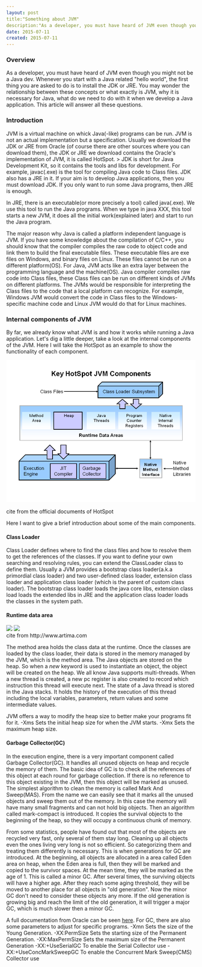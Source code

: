 ```yaml
---
layout: post
title:"Something about JVM"
description:"As a developer, you must have heard of JVM even though you might not be a Java dev. Whenever you start with a Java related "hello world", the first thing you are asked to do is to install the JDK or JRE. You may wonder the relationship between these concepts or what exactly is JVM, why it is necessary for Java, what do we need to do with it when we develop a Java application. This article will answer all these questions."
date: 2015-07-11
created: 2015-07-11
---
```

<h3>Overview</h3>
As a developer, you must have heard of JVM even though you might not be a Java dev. Whenever you start with a Java related "hello world", the first thing you are asked to do is to install the JDK or JRE. You may wonder the relationship between these concepts or what exactly is JVM, why it is necessary for Java, what do we need to do with it when we develop a Java application. This article will answer all these questions.

<h3>Introduction</h3>
JVM is a virtual machine on whick Java(-like) programs can be run. JVM is not an actual implementation but a specification. Usually we download the JDK or JRE from Oracle (of course there are other sources where you can download them), the JDK or JRE we download contains the Oracle's implementation of JVM, it is called HotSpot.
> JDK is short for Java Development Kit, so it contains the tools and libs for development. For example, javac(.exe) is the tool for compiling Java code to Class files. JDK also has a JRE in it. If your aim is to develop Java applications, then you must download JDK. If you only want to run some Java programs, then JRE is enough. 

In JRE, there is an executable(or more precisely a tool) called java(.exe). We use this tool to run the Java programs. When we type in java XXX, this tool starts a new JVM, it does all the initial work(explained later) and start to run the Java program.

The major reason why Java is called a platform independent language is JVM. If you have some knowledge about the compilation of C/C++, you should know that the compiler compiles the raw code to object code and link them to build the final executable files. These executable files are exe files on Windows, and binary files on Linux. These files cannot be run on a different platform(OS). For Java, JVM acts like an extra layer between the programming language and the machine(OS). Java compiler compiles raw code into Class files, these Class files can be run on different kinds of JVMs on different platforms. The JVMs would be responsible for interpreting the Class files to the code that a local platform can recognize. For example, Windows JVM would convert the code in Class files to the Windows-specific machine code and Linux JVM would do that for Linux machines.

<h3>Internal components of JVM</h3>
By far, we already know what JVM is and how it works while running a Java application. Let's dig a little deeper, take a look at the internal components of the JVM. Here I will take the HotSpot as an example to show the functionality of each component.
 
<img src="/images/jvm.png"></img>
<figcaption>cite from the official documents of HotSpot</figcaption>

Here I want to give a brief introduction about some of the main components.

<h4>Class Loader</h4>
Class Loader defines where to find the class files and how to resolve them to get the references of the classes. If you want to define your own searching and resolving rules, you can extend the ClassLoader class to define them. Usually a JVM provides a bootstrap class loader(a.k.a primordial class loader) and two user-defined class loader, extension class loader and application class loader (which is the parent of custom class loader). The bootstrap class loader loads the java core libs, extension class load loads the extended libs in JRE and the application class loader loads the classes in the system path.



<h4>Runtime data area</h4>
<img src="/images/jvm-1.png"></img>
<img src="/images/jvm-2.png"></img>
<figcaption>cite from http://www.artima.com</figcaption>

The method area holds the class data at the runtime. Once the classes are loaded by the class loader, their data is stored in the memory managed by the JVM, which is the method area. 
The Java objects are stored on the heap. So when a <i>new</i> keyword is used to instantiate an object, the object will be created on the heap.
We all know Java supports multi-threads. When a new thread is created, a new pc register is also created to record which instruction this thread will execute next.
The state of a Java thread is stored in the Java stacks. It holds the history of the execution of this thread including the local variables, parameters, return values and some intermediate values.

JVM offers a way to modify the heap size to better make your programs fit for it.
-Xms	Sets the initial heap size for when the JVM starts.
-Xmx	Sets the maximum heap size.

<h4>Garbage Collector(GC)</h4>
In the execution engine, there is a very important component called Garbage Collector(GC). It handles all unused objects on heap and recycle the memory of them. The basic idea of GC is to check all the references of this object at each round for garbage collection. If there is no reference to this object existing in the JVM, then this object will be marked as unused. The simplest algorithm to clean the memory is called Mark And Sweep(MAS). From the name we can easily see that it marks all the unused objects and sweep them out of the memory. In this case the memory will have many small fragments and can not hold big objects. Then an algorithm called mark-compact is introduced. It copies the survival objects to the beginning of the heap, so they will occupy a continuous chunk of memory.
     
From some statistics, people have found out that most of the objects are recycled very fast, only several of them stay long. Cleaning up all objects even the ones living very long is not so efficient. So categorizing them and treating them differently is necessary. This is when generations for GC are introduced. At the beginning, all objects are allocated in a area called Eden area on heap, when the Eden area is full, then they will be marked and copied to the survivor spaces. At the mean time, they will be marked as the age of 1. This is called a minor GC. After several times, the surviving objects will have a higher age. After they reach some aging threshold, they will be moved to another place for all objects in "old generation". Now the minor GC don't need to consider these objects any more. If the old generation is growing big and reach the limit of the old generation, it will trigger a major GC, which is much slower then a minor GC.

A full documentation from Oracle can be seen <a href="http://www.oracle.com/webfolder/technetwork/tutorials/obe/java/gc01/index.html#t2">here</a>. 
For GC, there are also some parameters to adjust for specific programs.
-Xmn	                  Sets the size of the Young Generation.
-XX:PermSize	          Sets the starting size of the Permanent Generation.
-XX:MaxPermSize	          Sets the maximum size of the Permanent Generation
-XX:+UseSerialGC          To enable the Serial Collector use
-XX:+UseConcMarkSweepGC   To enable the Concurrent Mark Sweep(CMS) Collector use

